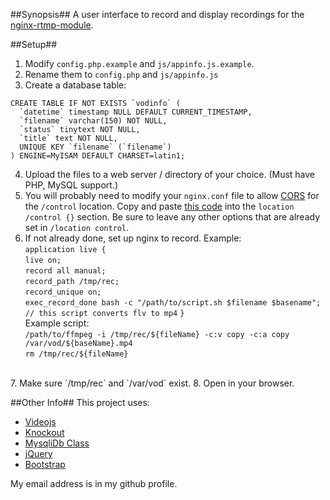 ##Synopsis##
A user interface to record and display recordings for the [nginx-rtmp-module](https://github.com/arut/nginx-rtmp-module/).

##Setup##
1. Modify `config.php.example` and `js/appinfo.js.example`.
2. Rename them to `config.php` and `js/appinfo.js`
3. Create a database table:
```
CREATE TABLE IF NOT EXISTS `vodinfo` (
  `datetime` timestamp NULL DEFAULT CURRENT_TIMESTAMP,
  `filename` varchar(150) NOT NULL,
  `status` tinytext NOT NULL,
  `title` text NOT NULL,
  UNIQUE KEY `filename` (`filename`)
) ENGINE=MyISAM DEFAULT CHARSET=latin1;
```
4. Upload the files to a web server / directory of your choice. (Must have PHP, MySQL support.)
5. You will probably need to modify your `nginx.conf` file to allow [CORS](https://enable-cors.org/) for the `/control` location. Copy and paste [this code](https://enable-cors.org/server_nginx.html) into the `location /control {}` section. Be sure to leave any other options that are already set in `/location control`.
6. If not already done, set up nginx to record. Example: <br>
`application live {`<br>
`live on;`<br>
`record all manual;`<br>
 `record_path /tmp/rec;`<br>
`record_unique on;`<br>
`exec_record_done bash -c "/path/to/script.sh $filename $basename"; // this script converts flv to mp4`
`}`<br>
Example script: <br>
`/path/to/ffmpeg -i /tmp/rec/${fileName} -c:v copy -c:a copy /var/vod/${baseName}.mp4`<br>
`rm /tmp/rec/${fileName}`
<br>
7. Make sure `/tmp/rec` and `/var/vod` exist.
8. Open in your browser.

##Other Info##
This project uses:

* [Videojs](http://videojs.com/)
* [Knockout](http://knockoutjs.com/)
* [MysqliDb Class](http://github.com/joshcam/PHP-MySQLi-Database-Class )
* [jQuery](http://jquery.com)
* [Bootstrap](http://getbootstrap.com)

My email address is in my github profile.